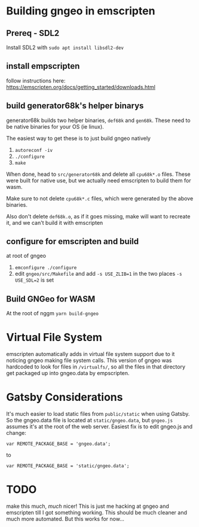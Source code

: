 # Building gngeo in emscripten

## Prereq - SDL2

Install SDL2 with `sudo apt install libsdl2-dev`

## install empscripten

follow instructions here: https://emscripten.org/docs/getting_started/downloads.html

## build generator68k's helper binarys

generator68k builds two helper binaries, `def68k` and `gen68k`. These need to be native binaries for your OS (ie linux).

The easiest way to get these is to just build gngeo natively

1. `autoreconf -iv`
2. `./configure`
3. `make`

When done, head to `src/generator68k` and delete all `cpu68k*.o` files. These were built for native use, but we actually need emscripten to build them for wasm.

Make sure to not delete `cpu68k*.c` files, which were generated by the above binaries.

Also don't delete `def68k.o`, as if it goes missing, make will want to recreate it, and we can't build it with emscripten

## configure for emscripten and build

at root of gngeo

1. `emconfigure ./configure`
2. edit `gngeo/src/Makefile` and add `-s USE_ZLIB=1` in the two places `-s USE_SDL=2` is set

## Build GNGeo for WASM

At the root of nggm `yarn build-gngeo`

# Virtual File System

emscripten automatically adds in virtual file system support due to it noticing gngeo making file system calls. This version of gngeo was hardcoded to look for files in `/virtualfs/`, so all the files in that directory get packaged up into gngeo.data by empscripten.

# Gatsby Considerations

It's much easier to load static files from `public/static` when using Gatsby. So the gngeo.data file is located at `static/gngeo.data`, but `gngeo.js` assumes it's at the root of the web server. Easiest fix is to edit gngeo.js and change:

`var REMOTE_PACKAGE_BASE = 'gngeo.data';`

to

`var REMOTE_PACKAGE_BASE = 'static/gngeo.data';`

# TODO

make this much, _much_ nicer! This is just me hacking at gngeo and emscripten till I got something working.
This should be much cleaner and much more automated. But this works for now...
